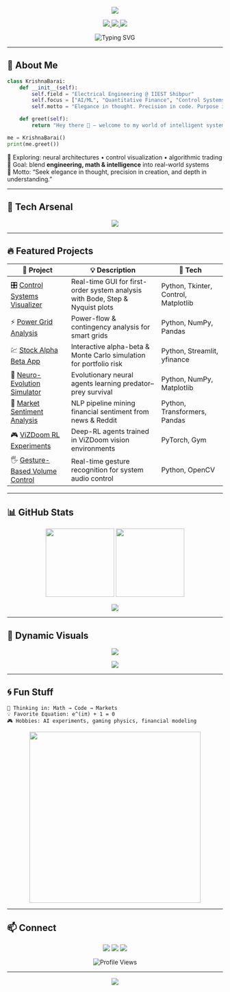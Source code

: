 <!-- 🌌 HEADER -->
<p align="center">
  <img src="https://capsule-render.vercel.app/api?type=waving&color=00bfff&height=140&section=header&text=Krishna%20Barai%20🚀&fontSize=40&fontColor=ffffff&animation=fadeIn&fontAlignY=35"/>
</p>

<p align="center">
  <!-- 🔗 Social Badges -->
  <a href="https://linkedin.com/in/krishna-barai-9a3889227">
    <img src="https://img.shields.io/badge/LinkedIn-0077B5?style=for-the-badge&logo=linkedin&logoColor=white">
  </a>
  <a href="https://github.com/HeroicKrishna160905">
    <img src="https://img.shields.io/badge/GitHub-171515?style=for-the-badge&logo=github&logoColor=white">
  </a>
  <a href="mailto:2024eeb052.krishna@students.iiests.ac.in">
    <img src="https://img.shields.io/badge/Email-D14836?style=for-the-badge&logo=gmail&logoColor=white">
  </a>
</p>

<!-- ✨ Typing Animation (Fixed Width) -->
<p align="center">
  <img src="https://readme-typing-svg.herokuapp.com?font=Fira+Code&weight=500&size=24&duration=2800&pause=800&color=00F5FF&center=true&vCenter=true&width=850&lines=Electrical+Engineer+%7C+AI+Researcher+%7C+Quant+Thinker;Building+Systems+that+Learn%2C+Trade%2C+and+Evolve;Where+Math+Meets+Intelligence+⚙️" alt="Typing SVG">
</p>

---

## 👋 About Me
```python
class KrishnaBarai:
    def __init__(self):
        self.field = "Electrical Engineering @ IIEST Shibpur"
        self.focus = ["AI/ML", "Quantitative Finance", "Control Systems", "Reinforcement Learning"]
        self.motto = "Elegance in thought. Precision in code. Purpose in creation."

    def greet(self):
        return "Hey there 👋 — welcome to my world of intelligent systems!"

me = KrishnaBarai()
print(me.greet())
```

🧭 Exploring: neural architectures • control visualization • algorithmic trading  
🎯 Goal: blend **engineering, math & intelligence** into real-world systems  
💬 Motto: “Seek elegance in thought, precision in creation, and depth in understanding.”

---

## 🧠 Tech Arsenal

<p align="center">
  <img src="https://skillicons.dev/icons?i=python,matlab,cpp,git,tensorflow,pytorch,opencv,streamlit,linux,vscode,sklearn,github" />
</p>

---

## 🔥 Featured Projects

| 🚀 Project | 💡 Description | 🧰 Tech |
|-------------|----------------|---------|
| 🎛️ [Control Systems Visualizer](https://github.com/HeroicKrishna160905/control-systems-visualizer) | Real-time GUI for first-order system analysis with Bode, Step & Nyquist plots | Python, Tkinter, Control, Matplotlib |
| ⚡ [Power Grid Analysis](https://github.com/HeroicKrishna160905/power-grid-analysis) | Power-flow & contingency analysis for smart grids | Python, NumPy, Pandas |
| 💹 [Stock Alpha Beta App](https://github.com/HeroicKrishna160905/stock-alpha-beta-app) | Interactive alpha-beta & Monte Carlo simulation for portfolio risk | Python, Streamlit, yfinance |
| 🧬 [Neuro-Evolution Simulator](https://github.com/HeroicKrishna160905/Neuro-Evolution) | Evolutionary neural agents learning predator–prey survival | Python, NumPy, Matplotlib |
| 📰 [Market Sentiment Analysis](https://github.com/HeroicKrishna160905/market-sentiment-analysis-project) | NLP pipeline mining financial sentiment from news & Reddit | Python, Transformers, Pandas |
| 🎮 [ViZDoom RL Experiments](https://github.com/HeroicKrishna160905/Doom) | Deep-RL agents trained in ViZDoom vision environments | PyTorch, Gym |
| 🖐️ [Gesture-Based Volume Control](https://github.com/HeroicKrishna160905/VolumeControl) | Real-time gesture recognition for system audio control | Python, OpenCV |

---

## 📊 GitHub Stats

<p align="center">
  <img src="https://github-readme-stats.vercel.app/api?username=HeroicKrishna160905&show_icons=true&theme=tokyonight&hide_border=true&count_private=true" height="160" />
  <img src="https://github-readme-stats.vercel.app/api/top-langs/?username=HeroicKrishna160905&layout=compact&theme=tokyonight&hide_border=true" height="160" />
</p>

<p align="center">
  <img src="https://streak-stats.demolab.com?user=HeroicKrishna160905&theme=tokyonight_duo&hide_border=true"/>
</p>

---

## 🧩 Dynamic Visuals

<p align="center">
  <img src="https://github-profile-trophy.vercel.app/?username=HeroicKrishna160905&theme=algolia&margin-w=10&no-bg=true&no-frame=true"/>
</p>

<p align="center">
  <img src="https://github-readme-activity-graph.vercel.app/graph?username=HeroicKrishna160905&theme=tokyo-night&hide_border=true&area=true"/>
</p>

---

## 🌀 Fun Stuff

```text
🧠 Thinking in: Math → Code → Markets  
💡 Favorite Equation: e^(iπ) + 1 = 0  
🎮 Hobbies: AI experiments, gaming physics, financial modeling  
```

<p align="center">
  <img src="https://media.giphy.com/media/QTfX9Ejfra3ZmNxh6B/giphy.gif" width="400">
</p>

---

## 📫 Connect

<p align="center">
  <a href="mailto:2024eeb052.krishna@students.iiests.ac.in"><img src="https://img.shields.io/badge/Email%20Me-EA4335?style=for-the-badge&logo=gmail&logoColor=white"></a>
  <a href="https://linkedin.com/in/krishna-barai-9a3889227"><img src="https://img.shields.io/badge/LinkedIn-0A66C2?style=for-the-badge&logo=linkedin&logoColor=white"></a>
  <a href="https://github.com/HeroicKrishna160905"><img src="https://img.shields.io/badge/GitHub-171515?style=for-the-badge&logo=github&logoColor=white"></a>
</p>

<p align="center">
  <img src="https://komarev.com/ghpvc/?username=HeroicKrishna160905&style=flat-square&color=00bfff" alt="Profile Views"/>
</p>

---

<p align="center">
  <img src="https://capsule-render.vercel.app/api?type=waving&color=00bfff&height=120&section=footer"/>
</p>
